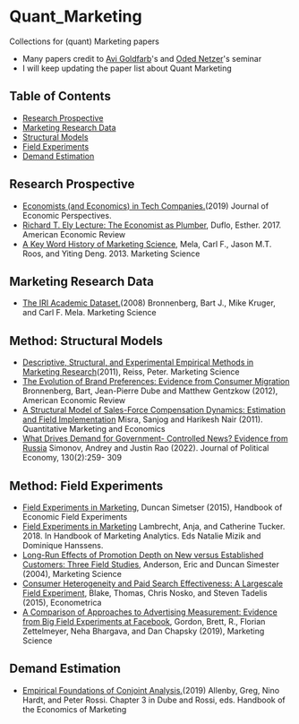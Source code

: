 # Quant_Marketing
Collections for (quant) Marketing papers

- Many papers credit to [Avi Goldfarb](https://www.avigoldfarb.com/)'s and [Oded Netzer](http://www.columbia.edu/~on2110/)'s seminar
- I will keep updating the paper list about Quant Marketing

## Table of Contents
- [Research Prospective](#research-prospective)
- [Marketing Research Data](#marketing-research-data)
- [Structural Models](#method-structural-models)
- [Field Experiments](#method-field-experiments)
- [Demand Estimation](#demand-estimation)

## Research Prospective 
- [Economists (and Economics) in Tech Companies.](https://www.aeaweb.org/articles?id=10.1257/jep.33.1.209)(2019) Journal of Economic Perspectives.
- [Richard T. Ely Lecture: The Economist as Plumber](https://pubs.aeaweb.org/doi/pdfplus/10.1257/aer.p20171153), Duflo, Esther. 2017. American Economic Review
- [A Key Word History of Marketing Science](https://pubsonline.informs.org/doi/10.1287/mksc.1120.0764), Mela, Carl F., Jason M.T. Roos, and Yiting Deng. 2013. Marketing Science

## Marketing Research Data 
- [The IRI Academic Dataset.](https://people.duke.edu/~mela/bio/papers/Bronnenberg_Kruger_Mela_2007.pdf)(2008) Bronnenberg, Bart J., Mike Kruger, and Carl F. Mela. Marketing Science


## Method: Structural Models
- [Descriptive, Structural, and Experimental Empirical Methods in Marketing Research](https://www.jstor.org/stable/41408411#metadata_info_tab_contents)(2011), Reiss, Peter. Marketing Science
- [The Evolution of Brand Preferences: Evidence from Consumer Migration](https://www.aeaweb.org/articles?id=10.1257/aer.102.6.2472) Bronnenberg, Bart, Jean-Pierre Dube and Matthew Gentzkow (2012), American Economic Review
- [A Structural Model of Sales-Force Compensation Dynamics: Estimation and Field Implementation](http://www.sanjogmisra.com/mkt_salesforce.pdf) Misra, Sanjog and Harikesh Nair (2011). Quantitative Marketing and Economics
- [What Drives Demand for Government- Controlled News? Evidence from Russia](https://www.journals.uchicago.edu/doi/10.1086/717351) Simonov, Andrey and Justin Rao (2022). Journal of Political Economy, 130(2):259- 309

## Method: Field Experiments
- [Field Experiments in Marketing](https://www.sciencedirect.com/science/article/pii/S2214658X16300010), Duncan Simetser (2015), Handbook of Economic Field Experiments
- [Field Experiments in Marketing](https://papers.ssrn.com/sol3/papers.cfm?abstract_id=2630209) Lambrecht, Anja, and Catherine Tucker. 2018. In Handbook of Marketing Analytics. Eds Natalie Mizik and Dominique Hanssens.
- [Long-Run Effects of Promotion Depth on New versus Established Customers: Three Field Studies](https://www.kellogg.northwestern.edu/faculty/anderson_e/htm/personalpage_files/Papers/Long_Run_Effects_of_Promotion_Depth_on_New_versus_Established_Customers.pdf), Anderson, Eric and Duncan Simester (2004), Marketing Science
- [Consumer Heterogeneity and Paid Search Effectiveness: A Largescale Field Experiment](https://faculty.haas.berkeley.edu/stadelis/BNT_ECMA_rev.pdf), Blake, Thomas, Chris Nosko, and Steven Tadelis (2015), Econometrica
- [A Comparison of Approaches to Advertising Measurement: Evidence from Big Field Experiments at Facebook](https://pubsonline.informs.org/doi/abs/10.1287/mksc.2018.1135), Gordon, Brett, R., Florian Zettelmeyer, Neha Bhargava, and Dan Chapsky (2019), Marketing Science


## Demand Estimation
- [Empirical Foundations of Conjoint Analysis.](https://www.sciencedirect.com/science/article/pii/S2452261919300024)(2019) Allenby, Greg, Nino Hardt, and Peter Rossi. Chapter 3 in Dube and Rossi, eds. Handbook of the Economics of Marketing
